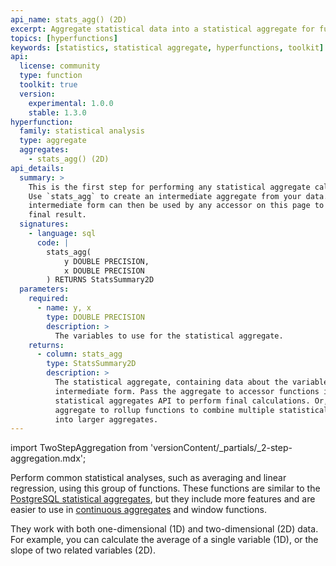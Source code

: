 ```yaml
---
api_name: stats_agg() (2D)
excerpt: Aggregate statistical data into a statistical aggregate for further analysis
topics: [hyperfunctions]
keywords: [statistics, statistical aggregate, hyperfunctions, toolkit]
api:
  license: community
  type: function
  toolkit: true
  version:
    experimental: 1.0.0
    stable: 1.3.0
hyperfunction:
  family: statistical analysis
  type: aggregate
  aggregates:
    - stats_agg() (2D)
api_details:
  summary: >
    This is the first step for performing any statistical aggregate calculations.
    Use `stats_agg` to create an intermediate aggregate from your data. This
    intermediate form can then be used by any accessor on this page to compute a
    final result.
  signatures:
    - language: sql
      code: |
        stats_agg(
            y DOUBLE PRECISION,
            x DOUBLE PRECISION
        ) RETURNS StatsSummary2D
  parameters:
    required:
      - name: y, x
        type: DOUBLE PRECISION
        description: >
          The variables to use for the statistical aggregate.
    returns:
      - column: stats_agg
        type: StatsSummary2D
        description: >
          The statistical aggregate, containing data about the variables in an
          intermediate form. Pass the aggregate to accessor functions in the
          statistical aggregates API to perform final calculations. Or, pass the
          aggregate to rollup functions to combine multiple statistical aggregates
          into larger aggregates.
---
```


import TwoStepAggregation from 'versionContent/_partials/_2-step-aggregation.mdx';

Perform common statistical analyses, such as averaging and linear regression,
using this group of functions. These functions are similar to the [PostgreSQL
statistical aggregates][pg-stats-aggs], but they include more features and are
easier to use in [continuous aggregates][caggs] and window functions.

They work with both one-dimensional (1D) and two-dimensional (2D) data. For
example, you can calculate the average of a single variable (1D), or the slope
of two related variables (2D).

<TwoStepAggregation />

[caggs]: /timescaledb/:currentVersion:/how-to-guides/continuous-aggregates/
[pg-stats-aggs]: https://www.postgresql.org/docs/current/functions-aggregate.html#FUNCTIONS-AGGREGATE-STATISTICS-TABLE
